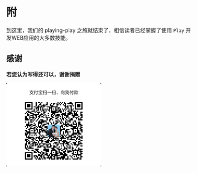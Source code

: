 # 附

到这里，我们的 playing-play 之旅就结束了，相信读者已经掌握了使用 `Play` 开发WEB应用的大多数技能。

## 感谢

**若您认为写得还可以，谢谢捐赠**

<!-- ![alipay-me](alipay-me.jpg) -->
<img src="alipay-me.jpg" style="width:50%;height:auto;">

